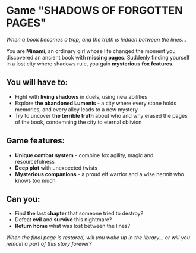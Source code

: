 # Game "SHADOWS OF FORGOTTEN PAGES"

_When a book becomes a trap, and the truth is hidden between the lines..._

You are **Minami**, an ordinary girl whose life changed the moment you discovered an ancient book with **missing pages**. Suddenly finding yourself in a lost city where shadows rule, you gain **mysterious fox features**.

## You will have to:
- Fight with **living shadows** in duels, using new abilities
- Explore **the abandoned Lumenis** - a city where every stone holds memories, and every alley leads to a new mystery
- Try to uncover **the terrible truth** about who and why erased the pages of the book, condemning the city to eternal oblivion
## Game features:
* **Unique combat system** - combine fox agility, magic and resourcefulness
* **Deep plot** with unexpected twists
* **Mysterious companions** - a proud elf warrior and a wise hermit who knows too much
## Can you:
- Find **the last chapter** that someone tried to destroy?
- Defeat **evil** and **survive** this nightmare?
- **Return home** what was lost between the lines?

_When the final page is restored, will you wake up in the library... or will you remain a part of this story forever?_
